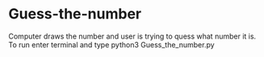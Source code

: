 # Guess-the-number
Computer draws the number and user is trying to quess what number it is.
To run enter terminal and type python3 Guess_the_number.py
